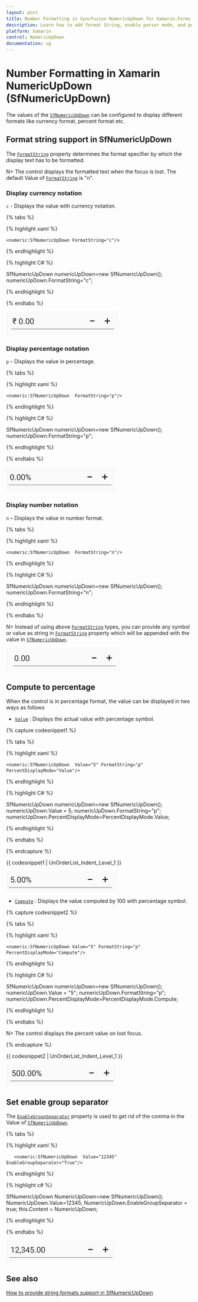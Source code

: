```yaml
---
layout: post
title: Number Formatting in Syncfusion NumericUpDown for Xamarin.Forms
description: Learn how to add format String, enable parser mode, and percent display mode for NumericUpDown control.
platform: Xamarin
control: NumericUpDown
documentation: ug
---
```

# Number Formatting in Xamarin NumericUpDown (SfNumericUpDown)

The values of the [`SfNumericUpDown`](https://help.syncfusion.com/cr/xamarin/Syncfusion.SfNumericUpDown.XForms.SfNumericUpDown.html) can be configured to display different formats like currency format, percent format etc. 

## Format string support in SfNumericUpDown

The [`FormatString`](https://help.syncfusion.com/cr/xamarin/Syncfusion.SfNumericUpDown.XForms.SfNumericUpDown.html#Syncfusion_SfNumericUpDown_XForms_SfNumericUpDown_FormatString) property determines the format specifier by which the display text has to be formatted. 

N> The control displays the formatted text when the focus is lost. The default Value of [`FormatString`](https://help.syncfusion.com/cr/xamarin/Syncfusion.SfNumericUpDown.XForms.SfNumericUpDown.html#Syncfusion_SfNumericUpDown_XForms_SfNumericUpDown_FormatString) is "n". 

### Display currency notation

`c` - Displays the value with currency notation.

{% tabs %}
	
{% highlight xaml %}

	<numeric:SfNumericUpDown FormatString="c"/>
	
{% endhighlight %}

{% highlight C# %}

SfNumericUpDown numericUpDown=new SfNumericUpDown();
numericUpDown.FormatString="c";
	 
{% endhighlight %}

{% endtabs %}

![Display the value with currency notation](images/CurrencyValueformat.PNG)

### Display percentage notation

`p` – Displays the value in percentage.
	
{% tabs %}	

{% highlight xaml %}

	<numeric:SfNumericUpDown  FormatString="p"/>
	
{% endhighlight %}
	
{% highlight C# %}

SfNumericUpDown numericUpDown=new SfNumericUpDown();
numericUpDown.FormatString="p";
	 
{% endhighlight %}


{% endtabs %}

![Display the value with percentage notation](images/PercentageValueformat.PNG)

### Display number notation

`n` – Displays the value in number format.
	
{% tabs %}	

{% highlight xaml %}

	<numeric:SfNumericUpDown  FormatString="n"/>
	
{% endhighlight %}

{% highlight C# %}
	
SfNumericUpDown numericUpDown=new SfNumericUpDown();
numericUpDown.FormatString="n";
	 
{% endhighlight %}

{% endtabs %}

N> Instead of using above [`FormatString`](https://help.syncfusion.com/cr/xamarin/Syncfusion.SfNumericUpDown.XForms.SfNumericUpDown.html#Syncfusion_SfNumericUpDown_XForms_SfNumericUpDown_FormatString) types, you can provide any symbol or value as string in [`FormatString`](https://help.syncfusion.com/cr/xamarin/Syncfusion.SfNumericUpDown.XForms.SfNumericUpDown.html#Syncfusion_SfNumericUpDown_XForms_SfNumericUpDown_FormatString) property which will be appended with the value in [`SfNumericUpDown`](https://help.syncfusion.com/cr/xamarin/Syncfusion.SfNumericUpDown.XForms.SfNumericUpDown.html).

![Display the value with number notation](images/format.png)

## Compute to percentage

When the control is in percentage format, the value can be displayed in two ways as follows

* [`Value`](https://help.syncfusion.com/cr/xamarin/Syncfusion.SfNumericUpDown.XForms.SfNumericUpDown.html#Syncfusion_SfNumericUpDown_XForms_SfNumericUpDown_Value) : Displays the actual value with percentage symbol.

{% capture codesnippet1 %}

{% tabs %}

{% highlight xaml %}

	<numeric:SfNumericUpDown  Value="5" FormatString="p" PercentDisplayMode="Value"/>
	
{% endhighlight %}

{% highlight C# %}

SfNumericUpDown numericUpDown=new SfNumericUpDown();
numericUpDown.Value = 5;
numericUpDown.FormatString="p";
numericUpDown.PercentDisplayMode=PercentDisplayMode.Value;

{% endhighlight %}

{% endtabs %}

{% endcapture %}

{{ codesnippet1 | UnOrderList_Indent_Level_1 }} 

![Display the value with PercentageDisplayMode as Compute](images/PercentDisplayMode_Value.png)

* [`Compute`](https://help.syncfusion.com/cr/xamarin/Syncfusion.SfNumericUpDown.XForms.PercentDisplayMode.html#Syncfusion_SfNumericUpDown_XForms_PercentDisplayMode_Compute) : Displays the value computed by 100 with percentage symbol.

{% capture codesnippet2 %}

{% tabs %}

{% highlight xaml %}

	<numeric:SfNumericUpDown Value="5" FormatString="p" PercentDisplayMode="Compute"/>
	
{% endhighlight %}

{% highlight C# %}

SfNumericUpDown numericUpDown=new SfNumericUpDown();
numericUpDown.Value = "5";
numericUpDown.FormatString="p";
numericUpDown.PercentDisplayMode=PercentDisplayMode.Compute;

{% endhighlight %}

{% endtabs %}

N> The control displays the percent value on lost focus. 

{% endcapture %}

{{ codesnippet2 | UnOrderList_Indent_Level_1 }} 

![Display the value with PercentageDisplayMode as Compute](images/PercentDisplayMode_Compute.png)

## Set enable group separator 

The [`EnableGroupSeparator`](https://help.syncfusion.com/cr/xamarin/Syncfusion.SfNumericUpDown.XForms.SfNumericUpDown.html#Syncfusion_SfNumericUpDown_XForms_SfNumericUpDown_EnableGroupSeparator) property is used to get rid of the comma in the Value of [`SfNumericUpDown`](https://help.syncfusion.com/cr/xamarin/Syncfusion.SfNumericUpDown.XForms.SfNumericUpDown.html).

{% tabs %}

{% highlight xaml %}

	   <numeric:SfNumericUpDown  Value="12345" EnableGroupSeparator="True"/>
	
{% endhighlight %}

{% highlight c# %}
 
SfNumericUpDown NumericUpDown=new SfNumericUpDown();
NumericUpDown.Value=12345;
NumericUpDown.EnableGroupSeparator = true;
this.Content = NumericUpDown;

{% endhighlight %}

{% endtabs %}

![Display the SfNumericUpDown control with EnableGroupSeparator](images/enablegroupseparator.PNG)

## See also

[How to provide string formats support in SfNumericUpDown](https://www.syncfusion.com/kb/7690/does-sfnumericupdown-supports-other-formats)